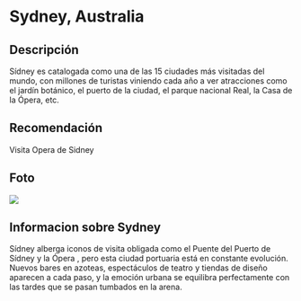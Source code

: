 # Sydney, Australia

## Descripción
Sídney es catalogada como una de las 15 ciudades más visitadas del mundo, con millones de turistas viniendo cada año a ver atracciones como el jardín botánico, el puerto de la ciudad, el parque nacional Real, la Casa de la Ópera, etc.

## Recomendación
Visita Opera de Sidney

## Foto
![ ](https://lh3.googleusercontent.com/p/AF1QipMHftgSCBlvyjxYphi4gLqDC_62WWvZvyy1EBuh=s680-w680-h510-rw)

## Informacion sobre Sydney
Sídney alberga iconos de visita obligada como el Puente del Puerto de Sídney y la Ópera , pero esta ciudad portuaria está en constante evolución. Nuevos bares en azoteas, espectáculos de teatro y tiendas de diseño aparecen a cada paso, y la emoción urbana se equilibra perfectamente con las tardes que se pasan tumbados en la arena.

